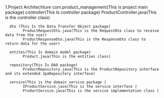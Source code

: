 1.Project Architechture 
  com.product_management(This is project main package)
      controller(This Is controller package)
            ProductController.java(This is the controller class)
            
      dto (This Is the Data Transfer Object package)
            ProductRequestDto.java(This is the RequestDto class to receive data from the user)
            ProductResponseDto.java(This is the ResponseDto class to return data for the user)
            
      entites(This Is domain model package)
            Product.java(This is the entities class)
            
      repository(This Is DAO package)
            ProductRepository.java(This is the ProductRepository interface and its extended JpaRepository interface)
            
      service(This is the domain service package )
            IProductService.java(This is the service interface )
            ProductService.java(This is the service implementation class )
